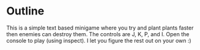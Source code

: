 # Outline
This is a simple text based minigame where you try and plant plants faster then enemies can destroy them. The controls are J, K, P, and I. Open the console to play (using inspect). I let you figure the rest out on your own :)
